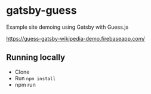# gatsby-guess
Example site demoing using Gatsby with Guess.js

https://guess-gatsby-wikipedia-demo.firebaseapp.com/

## Running locally

* Clone
* Run `npm install`
* npm run
